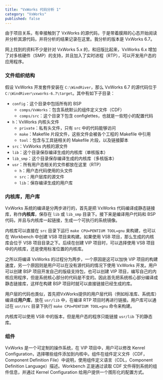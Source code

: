 ```yaml
---
title: "VxWorks 代码分析 1"
category: "VxWorks"
published: false
---
```


由于项目关系，有幸接触到了 VxWorks 的源代码，于是带着膜拜的心态开始阅读并分析其源代码，并将分析的结果记录在这里。我分析的版本是 VxWorks 6.7。

网上找到的资料不少是针对 VxWorks 5.x 的，和旧版比起来，VxWorks 6.x 增加了对多核硬件（SMP）的支持，并且加入了实时进程（RTP），可以开发用户态的应用程序。

### 文件组织结构

假设 VxWorks 开发套件安装在 `C:\WindRiver`，那么 VxWorks 6.7 的源代码位于 `C:\WindRiver\vxworks-6.7\target`。其中有如下子目录：

- `config`：这个目录中包括所有的 BSP
    - `comps/VxWorks`：包含系统默认的组件定义文件（CDF）
    - `comps/src`：这个目录下包含 configlettes，也就是一些短小的配置代码
- `h`：VxWorks 内核头文件
    - `private`：私有头文件，只有 `src` 中的代码能够访问
    - `make`：Makefile 片段文件，这些文件会被各个工程的 Makefile 中引用
    - `tool`：包含与工具链相关的 Makefile 片段，以及链接脚本
- `src`：VxWorks 内核的源文件
- `lib`：这个目录保存编译生成的内核库（单核版本）
- `lib_smp`：这个目录保存编译生成的内核库（多核版本）
- `usr`：所有用户态相关的文件都放在这里（RTP）
    - `h`：用户态代码使用的头文件
    - `src`：用户层库的源文件
    - `lib`：保存编译生成的用户库

### 内核库，用户库

VxWorks 系统的编译是分两步进行的，首先是把 VxWorks 代码编译成静态链接库，称作**内核库**，保存在 `lib` 或 `lib_smp` 目录下。接下来是编译用户代码和 BSP 代码，并且与内核库一起链接，生成一个可执行的系统镜像。

内核库可以直接在 `src` 目录下运行 `make CPU=PENTIUM TOOL=gnu` 来构建，也可以在 Workbench 中创建 VSB 项目来构建。如果使用 VSB 项目，那么生成的内核库会位于 VSB 项目目录之下。后续在创建 VIP 项目时，可以选择使用 VSB 项目中的内核库，还是使用标准位置的内核库。

之所以将编译 VxWorks 的过程分为两步，一个原因是这可以加快 VIP 项目的构建速度，另一个原因则是用户可以在没有源代码的情况下使用 VxWorks 开发。用户可以创建 BSP 项目开发自己的版级支持包，也可以创建 VIP 项目，编写自己的内核应用程序，但是系统核心部分的代码是不变的。因此首先把系统核心部分编译成静态链接库，这样在构建 BSP 项目时就可以直接链接已经生成的库。

用户层的代码也类似，首先把VxWorks提供的用户层代码（例如标准库、系统库）编译成**用户库**，放在 `usr/lib` 中，在编译 RTP 项目时再进行链接。用户库可以通过在 `usr/src` 目录下执行 `make CPU=PENTIUM TOOL=gnu` 命令来构建。

内核库可以使用 VSB 中的版本，但是用户态的程序只能链接 `usr/lib` 下的静态库。

### 组件

VxWorks 是一个可定制的操作系统，在 VIP 项目中，用户可以修改 Kenrel Configuration，选择哪些组件添加到内核中。组件在组件定义文件（CDF，Component Definition File）中说明，使用组件定义语言（CDL，Component Definition Language）描述。Workbench 正是通过读取 CDF 文件得到系统的组件信息，并通过 Kernel Configuration 给用户提供一个图形化的配置方式。